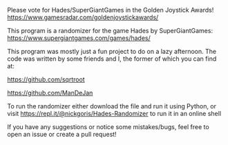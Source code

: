Please vote for Hades/SuperGiantGames in the Golden Joystick Awards! https://www.gamesradar.com/goldenjoystickawards/

This program is a randomizer for the game Hades by SuperGiantGames: https://www.supergiantgames.com/games/hades/

This program was mostly just a fun project to do on a lazy afternoon. The code was written by some friends and I, the former of which you can find at:

https://github.com/sqrtroot

https://github.com/ManDeJan


To run the randomizer either download the file and run it using Python, or visit https://repl.it/@nickgoris/Hades-Randomizer to run it in an online shell

If you have any suggestions or notice some mistakes/bugs, feel free to open an issue or create a pull request!
